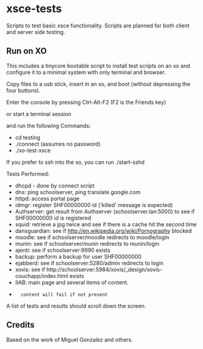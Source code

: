 xsce-tests
==========

Scripts to test basic xsce functionality.  Scripts are planned for both client and server side testing.

Run on XO
---------

This includes a tinycore bootable script to install test scripts on an xo and configure it to a minimal system
with only terminal and browser.

Copy files to a usb stick, insert in an xo, and boot (without depressing the four buttons).

Enter the console by pressing Ctrl-Alt-F2 (F2 is the Friends key) 

or start a terminal session

and run the following Commands:

* cd testing
* ./connect <access point ssid> (assumes no password)
* ./xo-test-xsce

If you prefer to ssh into the xo, you can run ./start-sshd

Tests Performed:

* dhcpd - done by connect script
* dns: ping schoolserver, ping translate.google.com
* httpd: access portal page
* idmgr: register SHF00000000 id ('killed' message is expected)
* Authserver: get result from Authserver (schoolserver.lan:5000) to see if SHF00000000 id is registered
* squid: retrieve a jpg twice and see if there is a cache hit the second time
* dansguardian: see if http://en.wikipedia.org/wiki/Pornography blocked
* moodle: see if schoolserver/moodle redirects to moodle/login
* munin: see if schoolserver/munin redirects to munin/login
* ajenti: see if  schoolserver:9990 exists
* backup: perform a backup for user SHF00000000
* ejabberd: see if  schoolserver:5280/admin redirects to login
* xovis: see if http://schoolserver:5984/xovis/_design/xovis-couchapp/index.html exists
* IIAB: main page and several items of content.
*       content will fail if not present

A list of tests and results should scroll down the screen.


Credits
-------

Based on the work of Miguel Gonzalez and others.
